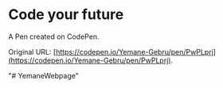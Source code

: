 # Code your future

A Pen created on CodePen.

Original URL: [https://codepen.io/Yemane-Gebru/pen/PwPLprj](https://codepen.io/Yemane-Gebru/pen/PwPLprj).

"# YemaneWebpage" 
